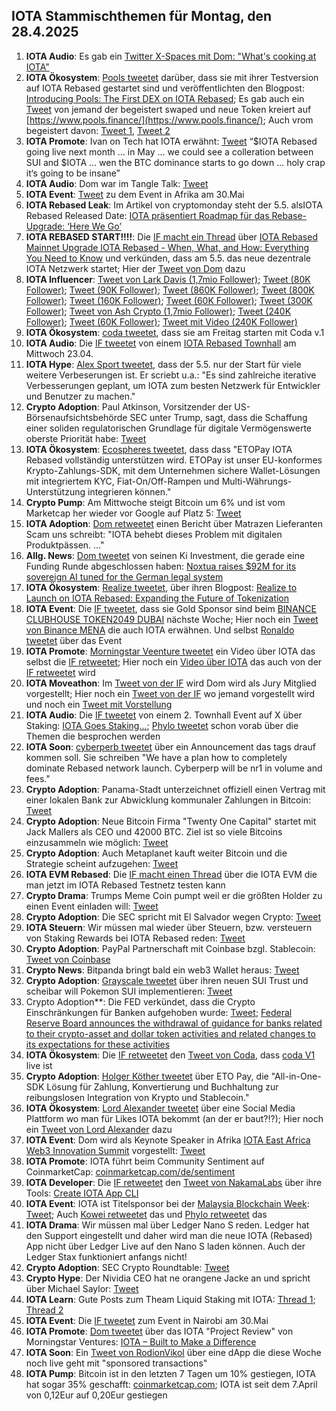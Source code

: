 ## IOTA Stammischthemen für Montag, den 28.4.2025

1. **IOTA Audio**: Es gab ein [Twitter X-Spaces mit Dom: "What's cooking at IOTA"](https://x.com/pukecast/status/1914370147399455045)
2. **IOTA Ökosystem**: [Pools tweetet](https://x.com/PoolsFinance/status/1914633031823819111) darüber, dass sie mit ihrer Testversion auf IOTA Rebased gestartet sind und veröffentlichten den Blogpost: [Introducing Pools: The First DEX on IOTA Rebased](https://medium.com/@Pools_Finance/introducing-pools-the-first-dex-on-iota-rebased-0d020eea6957); Es gab auch ein [Tweet](https://x.com/IotaRebased/status/1914647885326561566) von jemand der begeistert swaped und neue Token kreiert auf [https://www.pools.finance/](https://www.pools.finance/); Auch vrom begeistert davon: [Tweet 1](https://x.com/Vrom14286662/status/1915040820731818276), [Tweet 2](https://x.com/Vrom14286662/status/1915042981008253115)
3. **IOTA Promote**: Ivan on Tech hat IOTA erwähnt: [Tweet](https://x.com/GMZeusINV/status/1914617892580086220) “$IOTA Rebased going live next month … in May … we could see a colleration between SUI and $IOTA … wen the BTC dominance starts to go down … holy crap it‘s going to be insane”
4. **IOTA Audio**: Dom war im Tangle Talk: [Tweet](https://x.com/tangle_talk/status/1862525544153161936)
5. **IOTA Event**: [Tweet](https://x.com/dx5ve/status/1914565976940573166) zu dem Event in Afrika am 30.Mai
6. **IOTA Rebased Leak**: Im Artikel von cryptomonday steht der 5.5. alsIOTA Rebased Released Date: [IOTA präsentiert Roadmap für das Rebase-Upgrade: ‘Here We Go’](https://cryptomonday.de/news/2025/04/22/iota-praesentiert-roadmap-fuer-das-rebase-upgrade-here-we-go/)
7. **IOTA REBASED START!!!!**: Die [IF macht ein Thread](https://x.com/iota/status/1914665629673574520) über [IOTA Rebased Mainnet Upgrade IOTA Rebased - When, What, and How: Everything You Need to Know](https://blog.iota.org/rebased-mainnet-upgrade/) und verkünden, dass am 5.5. das neue dezentrale IOTA Netzwerk startet; Hier der [Tweet von Dom](https://x.com/DomSchiener/status/1914672120488935835) dazu
8. **IOTA Influencer**: [Tweet von Lark Davis (1,7mio Follower)](https://x.com/TheCryptoLark/status/1914613076915060758); [Tweet (80K Follower)](https://x.com/JoeParys/status/1914731248645509124); [Tweet (90K Follower)](https://x.com/Utoday_en/status/1914705399049052393); [Tweet (860K Follower)](https://x.com/MartiniGuyYT/status/1914755760539500809); [Tweet (800K Follower)](https://x.com/ibcig/status/1914995228311949659); [Tweet (160K Follower)](https://x.com/Overdose_AI/status/1914922025979686942); [Tweet (60K Follower)](https://x.com/blazing420s/status/1914948480033853901); [Tweet (300K Follower)](https://x.com/ByCoinvo/status/1914720238517551575); [Tweet von Ash Crypto (1,7mio Follower)](https://x.com/Ashcryptoreal/status/1915038147227853218); [Tweet (240K Follower)](https://x.com/MasonVersluis/status/1915490702810828978); [Tweet (60K Follower)](https://x.com/Morningstar_VC/status/1915693271105564694); [Tweet mit Video (240K Follower)](https://x.com/MasonVersluis/status/1916220173595644224)
9. **IOTA Ökosystem**: [coda tweetet](https://x.com/coda_digital/status/1914670775631491080), dass sie am Freitag starten mit Coda v.1
10. **IOTA Audio**: Die [IF tweetet](https://x.com/iota/status/1914665662607155367) von einem [IOTA Rebased Townhall](https://x.com/i/broadcasts/1zqJVjzbPvpJB) am Mittwoch 23.04.
11. **IOTA Hype**: [Alex Sport tweetet](https://x.com/alexsporn/status/1914669330593128765), dass der 5.5. nur der Start für viele weitere Verbeserungen ist. Er scriebt u.a.: "Es sind zahlreiche iterative Verbesserungen geplant, um IOTA zum besten Netzwerk für Entwickler und Benutzer zu machen."
12. **Crypto Adoption**: Paul Atkinson, Vorsitzender der US-Börsenaufsichtsbehörde SEC unter Trump, sagt, dass die Schaffung einer soliden regulatorischen Grundlage für digitale Vermögenswerte oberste Priorität habe: [Tweet](https://x.com/BTC_Archive/status/1914798424139932064)
13. **IOTA Ökosystem**: [Ecospheres tweetet](https://x.com/ETOSPHERES/status/1914979501529763895), dass dass "ETOPay IOTA Rebased vollständig unterstützen wird. ETOPay ist unser EU-konformes Krypto-Zahlungs-SDK, mit dem Unternehmen sichere Wallet-Lösungen mit integriertem KYC, Fiat-On/Off-Rampen und Multi-Währungs-Unterstützung integrieren können."
14. **Crypto Pump**: Am Mittwoche steigt Bitcoin um 6% und ist vom Marketcap her wieder vor Google auf Platz 5: [Tweet](https://x.com/BitcoinMagazine/status/1914963956164075744)
15. **IOTA Adoption**: [Dom retweetet](https://x.com/DomSchiener/status/1914975564709998631) einen Bericht über Matrazen Lieferanten Scam uns schreibt: "IOTA behebt dieses Problem mit digitalen Produktpässen. ..."
16. **Allg. News**: [Dom tweetet](https://x.com/DomSchiener/status/1915014862909907279) von seinen Ki Investment, die gerade eine Funding Runde abgeschlossen haben: [Noxtua raises $92M for its sovereign AI tuned for the German legal system](https://techcrunch.com/2025/04/22/noxtua-raises-92m-for-its-sovereign-ai-tuned-for-the-german-legal-system/)
17. **IOTA Ökosystem**: [Realize tweetet](https://x.com/realizefinance/status/1915024673932206094), über ihren Blogpost: [Realize to Launch on IOTA Rebased: Expanding the Future of Tokenization](https://blog.realizeassets.com/realize-to-launch-on-iota-rebased-expanding-the-future-of-tokenization/)
18. **IOTA Event**: Die [IF tweetet](https://x.com/iota/status/1915027889529012389), dass sie Gold Sponsor sind beim [BINANCE CLUBHOUSE TOKEN2049 DUBAI](https://www.binance.com/en/events/BinanceCH) nächste Woche; Hier noch ein [Tweet von Binance MENA](https://x.com/BinanceArabic/status/1915012811895328783) die auch IOTA erwähnen. Und selbst [Ronaldo tweetet](https://x.com/Cristiano/status/1914982579465281859) über das Event
19. **IOTA Promote**: [Morningstar Veenture tweetet](https://x.com/Morningstar_VC/status/1915049261655576790) ein Video über IOTA das selbst die [IF retweetet](https://x.com/iota/status/1915055476729135378); Hier noch ein [Video über IOTA](https://x.com/megbzk/status/1915490639808258175) das auch von der [IF retweetet](https://x.com/iota/status/1915686754725536113) wird
20. **IOTA Moveathon**: Im [Tweet von der IF](https://x.com/iota/status/1915058088219943348) wird Dom wird als Jury Mitglied vorgestellt; Hier noch ein [Tweet von der IF](https://x.com/iota/status/1915420476429554112) wo jemand vorgestellt wird und noch ein [Tweet mit Vorstellung](https://x.com/iota/status/1915782862852297197)
21. **IOTA Audio**: Die [IF tweetet](https://x.com/iota/status/1915092061826519166) von einem 2. Townhall Event auf X über Staking: [IOTA Goes Staking...](https://x.com/i/spaces/1YqKDZbzzkDJV); [Phylo tweetet](https://x.com/PhyloIota/status/1915180452132119037) schon vorab über die Themen die besprochen werden
22. **IOTA Soon**: [cyberperb tweetet](https://x.com/cyberperp/status/1915133206292283422) über ein Announcement das tags drauf kommen soll. Sie schreiben "We have a plan how to completely dominate Rebased network launch. Cyberperp will be nr1 in volume and fees."
23. **Crypto Adoption**: Panama-Stadt unterzeichnet offiziell einen Vertrag mit einer lokalen Bank zur Abwicklung kommunaler Zahlungen in Bitcoin: [Tweet](https://x.com/BitcoinMagazine/status/1915208418840674809)
24. **Crypto Adoption**: Neue Bitcoin Firma "Twenty One Capital" startet mit Jack Mallers als CEO und 42000 BTC. Ziel ist so viele Bitcoins einzusammeln wie möglich: [Tweet](https://x.com/blocktrainer/status/1915045895307202945)
25. **Crypto Adoption**: Auch Metaplanet kauft weiter Bitcoin und die Strategie scheint aufzugehen: [Tweet](https://x.com/blocktrainer/status/1915324925948420144)
26. **IOTA EVM Rebased**: Die [IF macht einen Thread](https://x.com/iota/status/1915299677051769120) über die IOTA EVM die man jetzt im IOTA Rebased Testnetz testen kann
27. **Crypto Drama**: Trumps Meme Coin pumpt weil er die größten Holder zu einen Event einladen will: [Tweet](https://x.com/KobeissiLetter/status/1915131779486282194)
28. **Crypto Adoption**: Die SEC spricht mit El Salvador wegen Crypto: [Tweet](https://x.com/RWAwatchlist_/status/1915394400185733629)
29. **IOTA Steuern**: Wir müssen mal wieder über Steuern, bzw. versteuern von Staking Rewards bei IOTA Rebased reden: [Tweet](https://x.com/IOTA_TCG/status/1915400948173705515)
30. **Crypto Adoption**: PayPal Partnerschaft mit Coinbase bzgl. Stablecoin: [Tweet von Coinbase](https://x.com/coinbase/status/1915392709579178484)
31. **Crypto News**: Bitpanda bringt bald ein web3 Wallet heraus: [Tweet](https://x.com/VSN_Unofficial/status/1915378287011910068)
32. **Crypto Adoption**: [Grayscale tweetet](https://x.com/Grayscale/status/1915100607939322104) über ihren neuen SUI Trust und scheibar will Pokemon SUI implementieren: [Tweet]()
33. Crypto Adoption**: Die FED verkündet, dass die Crypto Einschränkungen für Banken aufgehoben wurde: [Tweet](https://x.com/federalreserve/status/1915519104435224895); [Federal Reserve Board announces the withdrawal of guidance for banks related to their crypto-asset and dollar token activities and related changes to its expectations for these activities](https://www.federalreserve.gov/newsevents/pressreleases/bcreg20250424a.htm)
34. **IOTA Ökosystem**: Die [IF retweetet](https://x.com/iota/status/1916734883696722395) den [Tweet von Coda](https://x.com/coda_digital/status/1915797960891265125), dass [coda V1](https://www.coda.to/) live ist
35. **Crypto Adoption**: [Holger Köther tweetet](https://x.com/HolgerKoether/status/1915698280782061856) über ETO Pay, die "All-in-One-SDK Lösung für Zahlung, Konvertierung und Buchhaltung zur reibungslosen Integration von Krypto und Stablecoin."
36. **IOTA Ökosystem**: [Lord Alexander tweetet](https://x.com/shortaktien/status/1915696331999346960) über eine Social Media Plattform wo man für Likes IOTA bekommt (an der er baut?!?); Hier noch ein [Tweet von Lord Alexander](https://x.com/shortaktien/status/1916057448009388265) dazu
37. **IOTA Event**: Dom wird als Keynote Speaker in Afrika [IOTA East Africa Web3 Innovation Summit](https://events.cioafrica.co/iota-east-africa-web3-innovation-summit) vorgestellt: [Tweet](https://x.com/dx5ve/status/1915749069286162449)
38. **IOTA Promote**: IOTA führt beim Community Sentiment auf CoinmarketCap: [coinmarketcap.com/de/sentiment](https://coinmarketcap.com/de/sentiment/)
39. **IOTA Developer**: Die [IF retweetet](https://x.com/iota/status/1915780147795415321) den [Tweet von NakamaLabs](https://x.com/Nakama_Labs/status/1915762039806378190) über ihre Tools: [Create IOTA App CLI](https://create-iota-app.vercel.app/)
40. **IOTA Event**: IOTA ist Titelsponsor bei der [Malaysia Blockchain Week](https://myblockchainweek.com/2025): [Tweet](https://x.com/MalaysiaBCW/status/1916140993763762562); Auch [Kowei retweetet](https://x.com/kowei1995/status/1916151448905388343) das und [Phylo retweetet](https://x.com/PhyloIota/status/1916151957737378052) das
41. **IOTA Drama**: Wir müssen mal über Ledger Nano S reden. Ledger hat den Support eingestellt und daher wird man die neue IOTA (Rebased) App nicht über Ledger Live auf den Nano S laden können. Auch der Ledger Stax funktioniert anfangs nicht!
42. **Crypto Adoption**: SEC Crypto Roundtable: [Tweet](https://x.com/SECGov/status/1915772469568323807)
43. **Crypto Hype**: Der Nividia CEO hat ne orangene Jacke an und spricht über Michael Saylor: [Tweet](https://x.com/mikealfred/status/1915870113028575243)
44. **IOTA Learn**: Gute Posts zum Theam Liquid Staking mit IOTA: [Thread 1](https://x.com/Banacubana0/status/1915791269319627160); [Thread 2](https://x.com/Cigamatoi/status/1916117410949611824)
45. **IOTA Event**: Die [IF tweetet](https://x.com/iota/status/1916054645991997446) zum Event in Nairobi am 30.Mai
46. **IOTA Promote**: [Dom tweetet](https://x.com/DomSchiener/status/1916752275281691107) über das IOTA "Project Review" von Morningstar Ventures: [IOTA – Built to Make a Difference](https://blog.morningstar.ventures/project-reviews/iota)
47. **IOTA Soon**: Ein [Tweet von RodionVikol](https://x.com/RodionVikol/status/1916758222414745769) über eine dApp die diese Woche noch live geht mit "sponsored transactions"
48. **IOTA Pump**: Bitcoin ist in den letzten 7 Tagen um 10% gestiegen, IOTA hat sogar 35% geschafft: [coinmarketcap.com](https://coinmarketcap.com/de/=); IOTA ist seit dem 7.April von 0,12Eur auf 0,20Eur gestiegen


